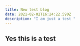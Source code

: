 ```yaml
---
title: New test blog
date: 2021-02-02T16:24:22.590Z
description: "I am just a test "
---
```

## Yes this is a test